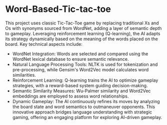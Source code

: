 # Word-Based-Tic-tac-toe
This project uses classic Tic-Tac-Toe game by replacing traditional Xs and Os with synonyms sourced from WordNet, adding a layer of semantic depth to gameplay. Leveraging reinforcement learning (Q-learning), the AI adapts its strategy dynamically based on the meaning of the words placed on the board. Key technical aspects include:

- WordNet Integration: Words are selected and compared using the WordNet lexical database to ensure semantic relevance.
- Natural Language Processing Tools: NLTK is used for tokenization and pre-processing, while Gensim's Word2Vec model calculates word similarities.
- Reinforcement Learning: Q-learning trains the AI to optimize gameplay strategies, with a reward-based system guiding decision-making.
- Semantic Similarity Measures: Wu-Palmer similarity and Word2Vec embeddings are employed to assess word relationships.
- Dynamic Gameplay: The AI continuously refines its moves by analyzing the board state and word semantics to outmaneuver opponents.
This innovative approach bridges language understanding with strategic gaming, offering an engaging platform for exploring AI-driven gameplay.
